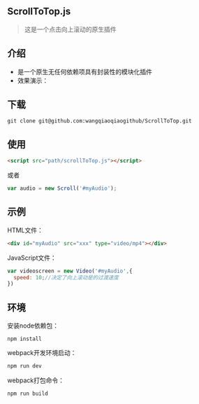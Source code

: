 ﻿## ScrollToTop.js
>这是一个点击向上滚动的原生插件
## 介绍
* 是一个原生无任何依赖项具有封装性的模块化插件
* 效果演示：
## 下载
```
git clone git@github.com:wangqiaoqiaogithub/ScrollToTop.git
```
## 使用
 ```html
<script src="path/scrollToTop.js"></script>
```
或者
```js
var audio = new Scroll('#myAudio');
```
## 示例
HTML文件：
```html
<div id="myAudio" src="xxx" type="video/mp4"></div>
```
JavaScript文件：
```js
var videoscreen = new Video('#myAudio',{
  speed: 10;//决定了向上滚动是的过渡速度
})
```
## 环境
安装node依赖包：
```
npm install
```
webpack开发环境启动：
```js
npm run dev
```
webpack打包命令：
```js
npm run build
```
